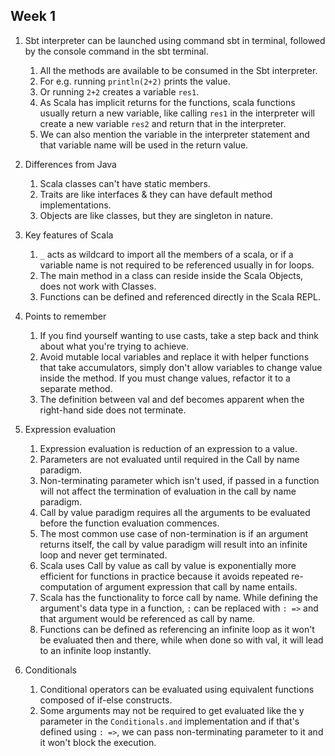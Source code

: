 ## Week 1

1. Sbt interpreter can be launched using command sbt in terminal, followed by the console command in the sbt terminal.
    1. All the methods are available to be consumed in the Sbt interpreter.
    2. For e.g. running `println(2+2)` prints the value.
    3. Or running `2+2` creates a variable `res1`.
    4. As Scala has implicit returns for the functions, scala functions usually return a new variable, like
       calling `res1` in the interpreter will create a new variable `res2` and return that in the interpreter.
    5. We can also mention the variable in the interpreter statement and that variable name will be used in the return
       value.

2. Differences from Java
    1. Scala classes can't have static members.
    2. Traits are like interfaces & they can have default method implementations.
    3. Objects are like classes, but they are singleton in nature.

3. Key features of Scala
    1. `_` acts as wildcard to import all the members of a scala, or if a variable name is not required to be referenced
       usually in for loops.
    2. The main method in a class can reside inside the Scala Objects, does not work with Classes.
    3. Functions can be defined and referenced directly in the Scala REPL.

4. Points to remember
    1. If you find yourself wanting to use casts, take a step back and think about what you're trying to achieve.
    2. Avoid mutable local variables and replace it with helper functions that take accumulators, simply don't allow
       variables to change value inside the method. If you must change values, refactor it to a separate method.
    3. The definition between val and def becomes apparent when the right-hand side does not terminate.

5. Expression evaluation
    1. Expression evaluation is reduction of an expression to a value.
    2. Parameters are not evaluated until required in the Call by name paradigm.
    3. Non-terminating parameter which isn't used, if passed in a function will not affect the termination of evaluation
       in the call by name paradigm.
    4. Call by value paradigm requires all the arguments to be evaluated before the function evaluation commences.
    5. The most common use case of non-termination is if an argument returns itself, the call by value paradigm will
       result into an infinite loop and never get terminated.
    5. Scala uses Call by value as call by value is exponentially more efficient for functions in practice because it
       avoids repeated re-computation of argument expression that call by name entails.
    6. Scala has the functionality to force call by name. While defining the argument's data type in a function, `:` can
       be replaced with `: =>` and that argument would be referenced as call by name.
    7. Functions can be defined as referencing an infinite loop as it won't be evaluated then and there, while when done
       so with val, it will lead to an infinite loop instantly.

6. Conditionals
    1. Conditional operators can be evaluated using equivalent functions composed of if-else constructs.
    2. Some arguments may not be required to get evaluated like the y parameter in the `Conditionals.and` implementation and if that's
       defined using `: =>`, we can pass non-terminating parameter to it and it won't block the execution.